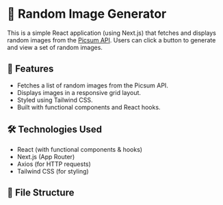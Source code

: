 # 📸 Random Image Generator

This is a simple React application (using Next.js) that fetches and displays random images from the [Picsum API](https://picsum.photos). Users can click a button to generate and view a set of random images.

## 🚀 Features

- Fetches a list of random images from the Picsum API.
- Displays images in a responsive grid layout.
- Styled using Tailwind CSS.
- Built with functional components and React hooks.

## 🛠️ Technologies Used

- React (with functional components & hooks)
- Next.js (App Router)
- Axios (for HTTP requests)
- Tailwind CSS (for styling)

## 📁 File Structure

